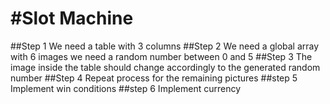 #Slot Machine
=============
##Step 1
We need a table with 3 columns
##Step 2
We need a global array with 6 images
we need a random number between 0 and 5
##Step 3
The image inside the table should change accordingly to the generated random number
##Step 4
Repeat process for the remaining pictures
##step 5
Implement win conditions
##step 6
Implement currency